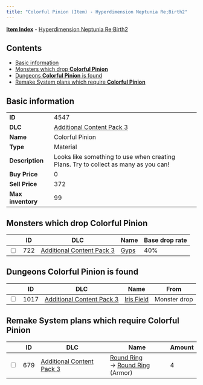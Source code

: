 ```yaml
---
title: "Colorful Pinion (Item) - Hyperdimension Neptunia Re;Birth2"
---
```


[**Item Index**](/neptunia/rb2/item/index.html) - [Hyperdimension Neptunia Re;Birth2](/neptunia/rb2)

## Contents

- [Basic information](#basic-information)
- [Monsters which drop **Colorful Pinion**](#monsters-which-drop-colorful-pinion)
- [Dungeons **Colorful Pinion** is found](#dungeons-colorful-pinion-is-found)
- [Remake System plans which require **Colorful Pinion**](#remake-system-plans-which-require-colorful-pinion)

## Basic information

|   |   |
| -- | -- |
| **ID** | 4547 |
| **DLC** | [Additional Content Pack 3](/neptunia/rb2/dlc/5-pack3.html) |
| **Name** | Colorful Pinion |
| **Type** | Material |
| **Description** | Looks like something to use when creating Plans. Try to collect as many as you can! |
| **Buy Price** | 0 |
| **Sell Price** | 372 |
| **Max inventory** | 99 |

## Monsters which drop **Colorful Pinion**

|    | ID | DLC | Name | Base drop rate |
| -- | -- | --- | ---- | -------------- |
| <input type="checkbox" id="rb2-monster-5-722" class="trackbox" /> | 722 | [Additional Content Pack 3](/neptunia/rb2/dlc/5-pack3.html) | [Gyps](/neptunia/rb2/monster/5-722-gyps.html) | 40% |

## Dungeons **Colorful Pinion** is found

|    | ID | DLC | Name | From |
| -- | -- | --- | ---- | ---- |
| <input type="checkbox" id="rb2-dungeon-5-1017" class="trackbox" /> | 1017 | [Additional Content Pack 3](/neptunia/rb2/dlc/5-pack3.html) | [Iris Field](/neptunia/rb2/dungeon/5-1017-iris-field.html) | Monster drop |

## Remake System plans which require **Colorful Pinion**

|    | ID | DLC | Name | Amount |
| -- | -- | --- | ---- | ------ |
| <input type="checkbox" id="rb2-remake-5-679" class="trackbox" /> | 679 | [Additional Content Pack 3](/neptunia/rb2/dlc/5-pack3.html) | [Round Ring](/neptunia/rb2/remake/5-679-round-ring.html)<br />→ [Round Ring](/neptunia/rb2/item/5-1664-round-ring.html) (Armor) | 4 |